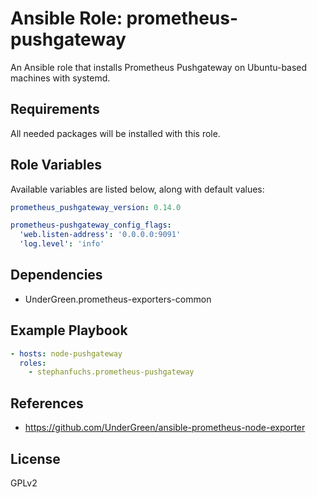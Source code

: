 # Ansible Role: prometheus-pushgateway

An Ansible role that installs Prometheus Pushgateway on Ubuntu-based machines with systemd.

## Requirements

All needed packages will be installed with this role.

## Role Variables

Available variables are listed below, along with default values:
```yaml
prometheus_pushgateway_version: 0.14.0

prometheus-pushgateway_config_flags:
  'web.listen-address': '0.0.0.0:9091'
  'log.level': 'info'
```
## Dependencies

- UnderGreen.prometheus-exporters-common

## Example Playbook
```yaml
- hosts: node-pushgateway
  roles:
    - stephanfuchs.prometheus-pushgateway
```
## References
- https://github.com/UnderGreen/ansible-prometheus-node-exporter

## License

GPLv2

